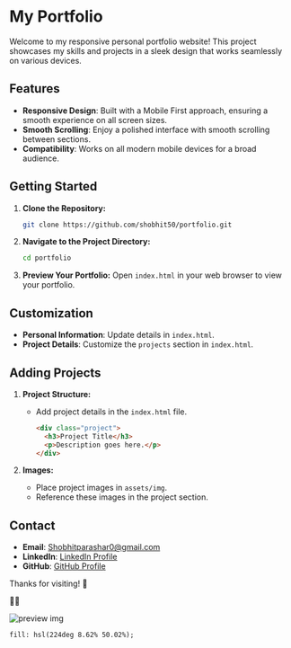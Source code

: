 # My Portfolio

Welcome to my responsive personal portfolio website! This project showcases my skills and projects in a sleek design that works seamlessly on various devices.

## Features

- **Responsive Design**: Built with a Mobile First approach, ensuring a smooth experience on all screen sizes.
- **Smooth Scrolling**: Enjoy a polished interface with smooth scrolling between sections.
- **Compatibility**: Works on all modern mobile devices for a broad audience.

## Getting Started

1. **Clone the Repository:**
   ```bash
   git clone https://github.com/shobhit50/portfolio.git
   ```

2. **Navigate to the Project Directory:**
   ```bash
   cd portfolio
   ```

3. **Preview Your Portfolio:**
   Open `index.html` in your web browser to view your portfolio.

## Customization

- **Personal Information**: Update details in `index.html`.
- **Project Details**: Customize the `projects` section in `index.html`.

## Adding Projects

1. **Project Structure:**
   - Add project details in the `index.html` file.

     ```html
     <div class="project">
       <h3>Project Title</h3>
       <p>Description goes here.</p>
     </div>
     ```

2. **Images:**
   - Place project images in `assets/img`.
   - Reference these images in the project section.

## Contact

- **Email**: Shobhitparashar0@gmail.com
- **LinkedIn**: [LinkedIn Profile](https://www.linkedin.com/in/shobhit-parashar/)
- **GitHub**: [GitHub Profile](https://github.com/shobhit50)

Thanks for visiting! 🚀

💙💙 

![preview img](/Work-4.jpg)




    fill: hsl(224deg 8.62% 50.02%);